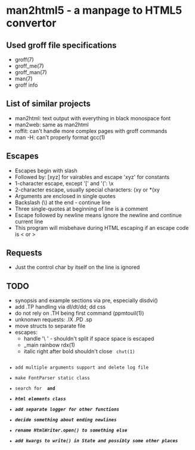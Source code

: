 man2html5 - a manpage to HTML5 convertor
==============

Used groff file specifications
-------------
- groff(7)
- groff\_me(7)
- groff\_man(7)
- man(7)
- groff info

List of similar projects
--------------
- man2html: text output with everything in black monospace font
- man2web: same as man2html
- roffit: can't handle more complex pages with groff commands
- man -H: can't properly format gcc(1)

Escapes
--------------
- Escapes begin with slash
- Followed by:
    [xyz] for vairables and escape
    'xyz' for constants
- 1-character escape, except '[' and '(':
    \x
- 2-character escape, usually special characters:
    \(xy
or
    \*(xy
- Arguments are enclosed in single quotes
- Backslash (\\) at the end - continue line
- Three single-quotes at beginning of line is a comment
- Escape followed by newline means ignore the newline and continue current line
- This program will misbehave during HTML escaping if an escape code is < or > 

Requests
--------------
- Just the control char by itself on the line is ignored

TODO
--------------
- synopsis and example sections via pre, especially disdvi()
- add .TP handling via dl/dt/dd; dd css
- do not rely on .TH being first command (ppmtouil(1))
- unknonwn requests: .IX .PD .sp
- move structs to separate file
- escapes:
    - handle '\ ' - shouldn't split if space space is escaped
    - \_main rainbow rdx(1)
    - italic right after bold shouldn't close <code> chvt(1)
- add multiple arguments support and delete log file
- make FontParser static class
- search for <b> and <i>
- html elements class
- add separate logger for other functions
- decide something about ending newlines
- rename HtmlWriter.open() to something else
- add kwargs to write() in State and possibly some other places

